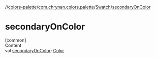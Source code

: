 //[colors-palette](../../../index.md)/[com.chrynan.colors.palette](../index.md)/[Swatch](index.md)/[secondaryOnColor](secondary-on-color.md)



# secondaryOnColor  
[common]  
Content  
val [secondaryOnColor](secondary-on-color.md): [Color](../../../../colors-core/colors-core/com.chrynan.colors/-color/index.md)  



